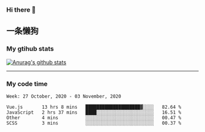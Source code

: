 ### Hi there 👋

## 一条懒狗
<!--
**kiss-me-quickly/kiss-me-quickly** is a ✨ _special_ ✨ repository because its `README.md` (this file) appears on your GitHub profile.

Here are some ideas to get you started:

- 🔭 I’m currently working on ...
- 🌱 I’m currently learning ...
- 👯 I’m looking to collaborate on ...
- 🤔 I’m looking for help with ...
- 💬 Ask me about ...
- 📫 How to reach me: ...
- 😄 Pronouns: ...
- ⚡ Fun fact: ...
-->


### My gtihub stats

[![Anurag's github stats](https://github-readme-stats.vercel.app/api?username=kiss-me-quickly)](https://github.com/anuraghazra/github-readme-stats)

***

### My code time

<!--START_SECTION:waka-->
```text
Week: 27 October, 2020 - 03 November, 2020

Vue.js       13 hrs 8 mins   ████████████████████▓░░░░   82.64 % 
JavaScript   2 hrs 37 mins   ████░░░░░░░░░░░░░░░░░░░░░   16.51 % 
Other        4 mins          ░░░░░░░░░░░░░░░░░░░░░░░░░   00.47 % 
SCSS         3 mins          ░░░░░░░░░░░░░░░░░░░░░░░░░   00.37 % 
```
<!--END_SECTION:waka-->
